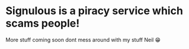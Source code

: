 # Signulous is a piracy service which scams people!

More stuff coming soon dont mess around with my stuff Neil 😁 

